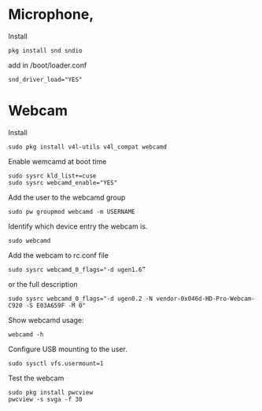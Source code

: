 # Microphone, 

Install
```
pkg install snd sndio
```

add in /boot/loader.conf
```
snd_driver_load="YES"
```

# Webcam

Install
```
sudo pkg install v4l-utils v4l_compat webcamd
```

Enable wemcamd at boot time
```
sudo sysrc kld_list+=cuse
sudo sysrc webcamd_enable="YES"
```

Add the user to the webcamd group
```
sudo pw groupmod webcamd -m USERNAME
```

Identify which device entry the webcam is.
```
sudo webcamd
```

Add the webcam to rc.conf file
```
sudo sysrc webcamd_0_flags="-d ugen1.6”
```
or the full description
```
sudo sysrc webcamd_0_flags="-d ugen0.2 -N vendor-0x046d-HD-Pro-Webcam-C920 -S E03A659F -M 0"
```

Show webcamd usage:
```
webcamd -h
```

Configure USB mounting to the user.
```
sudo sysctl vfs.usermount=1
```

Test the webcam
```
sudo pkg install pwcview
pwcview -s svga -f 30
```
